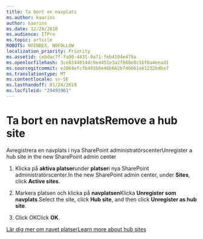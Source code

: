 ```yaml
---
title: Ta bort en navplats
ms.author: kaarins
author: kaarins
ms.date: 12/28/2018
ms.audience: ITPro
ms.topic: article
ROBOTS: NOINDEX, NOFOLLOW
localization_priority: Priority
ms.assetid: cebdac7f-fa90-4431-9a71-feb4104e479a
ms.openlocfilehash: 3ce83440144c9e4451e3a2f088e8c16f6a4eead1
ms.sourcegitcommit: e2864efcfb493b6e46b662b746661a61232bdba7
ms.translationtype: MT
ms.contentlocale: sv-SE
ms.lasthandoff: 01/24/2019
ms.locfileid: "29491961"
---
```

# <a name="remove-a-hub-site"></a><span data-ttu-id="fd215-102">Ta bort en navplats</span><span class="sxs-lookup"><span data-stu-id="fd215-102">Remove a hub site</span></span>

<span data-ttu-id="fd215-103">Avregistrera en navplats i nya SharePoint administratörscenter</span><span class="sxs-lookup"><span data-stu-id="fd215-103">Unregister a hub site in the new SharePoint admin center</span></span>
  
1. <span data-ttu-id="fd215-104">Klicka på **aktiva platser**under **platser**i nya SharePoint administratörscenter.</span><span class="sxs-lookup"><span data-stu-id="fd215-104">In the new SharePoint admin center, under **Sites**, click **Active sites**.</span></span> 
    
2. <span data-ttu-id="fd215-105">Markera platsen och klicka på **navplatsen**Klicka **Unregister som navplats**.</span><span class="sxs-lookup"><span data-stu-id="fd215-105">Select the site, click **Hub site**, and then click **Unregister as hub site**.</span></span> 
    
3. <span data-ttu-id="fd215-106">Click OK</span><span class="sxs-lookup"><span data-stu-id="fd215-106">Click **OK**.</span></span> 
    
[<span data-ttu-id="fd215-107">Lär dig mer om navet platser</span><span class="sxs-lookup"><span data-stu-id="fd215-107">Learn more about hub sites</span></span>](https://support.office.com/en-us/article/what-is-a-sharepoint-hub-site-fe26ae84-14b7-45b6-a6d1-948b3966427f?ui=en-US&amp;rs=en-US&amp;ad=US)
  

